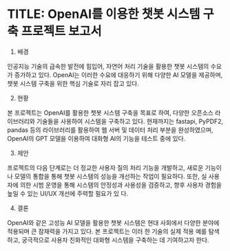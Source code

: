# TITLE: OpenAI를 이용한 챗봇 시스템 구축 프로젝트 보고서

 1) 배경 


 인공지능 기술의 급속한 발전에 힘입어, 자연어 처리 기술을 활용한 챗봇 시스템의 수요가 증가하고 있다. OpenAI는 이러한 수요에 대응하기 위해 다양한 AI 모델을 제공하며, 챗봇 시스템 구축을 위한 핵심 기술로 자리 잡고 있다.


 2) 현황


 본 프로젝트는 OpenAI를 활용한 쳇봇 시스템 구축을 목표로 하여, 다양한 오픈소스 라이브러리와 기술들을 사용하여 시스템을 구축하고 있다. 현재까지는 fastapi, PyPDF2, pandas 등의 라이브러리를 활용하여 웹 서버 및 데이터 처리 부분을 완성하였으며, OpenAI의 GPT 모델을 이용하여 대화형 AI의 기능을 테스트 중에 있다.


 3) 제안


 프로젝트의 다음 단계로는 더 정교한 사용자 질의 처리 기능을 개발하고, 새로운 기능이나 모델의 통합을 통해 챗봇 시스템의 성능을 개선하는 작업이 필요하다. 또한, 실 사용자에 의한 시범 운영을 통해 시스템의 안정성과 사용성을 검증하고, 향후 사용자 경험을 높일 수 있는 UI/UX 개선에 주력할 필요가 있 다.


 4) 결론


 OpenAI와 같은 고성능 AI 모델을 활용한 챗봇 시스템은 현대 사회에서 다양한 분야에 적용되며 큰 잠재력을 가지고 있다. 본 프로젝트는 이러 한 기술의 실제 적용 예를 탐색하고, 궁극적으로 사용자 친화적인 대화형 시스템을 구축하는 데 기여하고자 한다.


